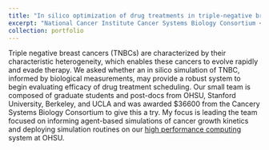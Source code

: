 ```yaml
---
title: "In silico optimization of drug treatments in triple-negative breast cancer"
excerpt: "National Cancer Institute Cancer Systems Biology Consortium <br/><img src='/images/csbc.png'>"
collection: portfolio
---
```


Triple negative breast cancers (TNBCs) are characterized by their characteristic heterogeneity, which enables these cancers to evolve rapidly and evade therapy.
We asked whether an in silico simulation of TNBC, informed by biological measurements, may provide a robust system to begin evaluating efficacy of drug treatment scheduling.
Our small team is composed of graduate students and post-docs from OHSU, Stanford University, Berkeley, and UCLA and was awarded $36600 from the Cancery Systems Biology Consortium to give this a try.
My focus is leading the team focused on informing agent-based simulations of cancer growth kinetics and deploying simulation routines on our [high performance computing](https://www.ohsu.edu/advanced-computing-center/acc-and-exacloud-cluster) system at OHSU. 
